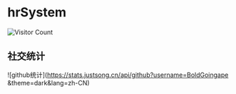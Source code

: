 # hrSystem
![Visitor Count](https://profile-counter.glitch.me/bilibili2023001/count.svg)
## 社交统计
![github统计](https://stats.justsong.cn/api/github?username=BoldGoingape
&theme=dark&lang=zh-CN)
